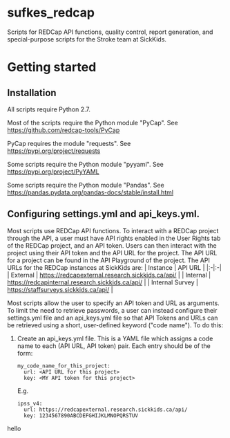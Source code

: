 # sufkes_redcap
Scripts for REDCap API functions, quality control, report generation, and special-purpose scripts for the Stroke team at SickKids.

# Getting started
## Installation
All scripts require Python 2.7.

Most of the scripts require the Python module "PyCap". See https://github.com/redcap-tools/PyCap

PyCap requires the module "requests". See https://pypi.org/project/requests

Some scripts require the Python module "pyyaml". See https://pypi.org/project/PyYAML

Some scripts require the Python module "Pandas". See https://pandas.pydata.org/pandas-docs/stable/install.html
## Configuring settings.yml and api_keys.yml.
Most scripts use REDCap API functions. To interact with a REDCap project through the API, a user must have API rights enabled in the User Rights tab of the REDCap project, and an API token. Users can then interact with the project using their API token and the API URL for the project. The API URL for a project can be found in the API Playground of the project. The API URLs for the REDCap instances at SickKids are:
| Instance | API URL |
|:-|:-|
| External | https://redcapexternal.research.sickkids.ca/api/ |
| Internal | https://redcapinternal.research.sickkids.ca/api/ |
| Internal Survey | https://staffsurveys.sickkids.ca/api/ |

Most scripts allow the user to specify an API token and URL as arguments. To limit the need to retrieve passwords, a user can instead configure their settings.yml file and an api_keys.yml file so that API Tokens and URLs can be retrieved using a short, user-defined keyword ("code name"). To do this:
1. Create an api_keys.yml file. This is a YAML file which assigns a code name to each (API URL, API token) pair. Each entry should be of the form:
   ```
   my_code_name_for_this_project:
     url: <API URL for this project>
     key: <MY API token for this project>
   ```
   E.g.
   ```
   ipss_v4:
     url: https://redcapexternal.research.sickkids.ca/api/
     key: 1234567890ABCDEFGHIJKLMNOPQRSTUV
   ```
hello
